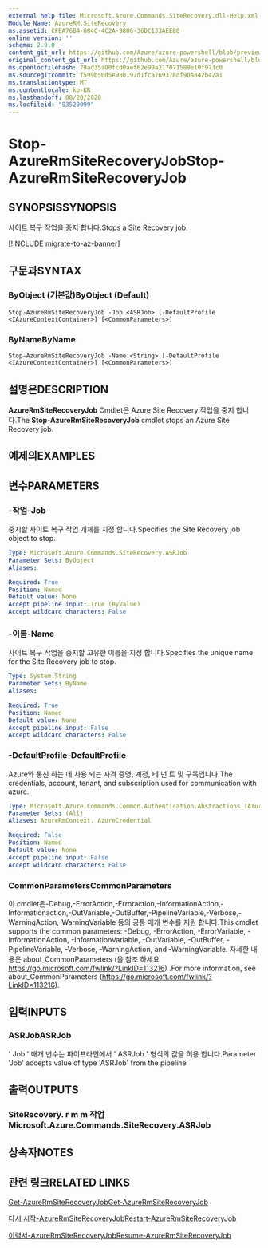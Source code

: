 ```yaml
---
external help file: Microsoft.Azure.Commands.SiteRecovery.dll-Help.xml
Module Name: AzureRM.SiteRecovery
ms.assetid: CFEA76B4-684C-4C2A-9806-36DC133AEE80
online version: ''
schema: 2.0.0
content_git_url: https://github.com/Azure/azure-powershell/blob/preview/src/ResourceManager/SiteRecovery/Commands.SiteRecovery/help/Stop-AzureRmSiteRecoveryJob.md
original_content_git_url: https://github.com/Azure/azure-powershell/blob/preview/src/ResourceManager/SiteRecovery/Commands.SiteRecovery/help/Stop-AzureRmSiteRecoveryJob.md
ms.openlocfilehash: 79ad35a00fcd0aef62e99a217071589e10f973c0
ms.sourcegitcommit: f599b50d5e980197d1fca769378df90a842b42a1
ms.translationtype: MT
ms.contentlocale: ko-KR
ms.lasthandoff: 08/20/2020
ms.locfileid: "93529099"
---
```

# <span data-ttu-id="51855-101">Stop-AzureRmSiteRecoveryJob</span><span class="sxs-lookup"><span data-stu-id="51855-101">Stop-AzureRmSiteRecoveryJob</span></span>

## <span data-ttu-id="51855-102">SYNOPSIS</span><span class="sxs-lookup"><span data-stu-id="51855-102">SYNOPSIS</span></span>
<span data-ttu-id="51855-103">사이트 복구 작업을 중지 합니다.</span><span class="sxs-lookup"><span data-stu-id="51855-103">Stops a Site Recovery job.</span></span>

[!INCLUDE [migrate-to-az-banner](../../includes/migrate-to-az-banner.md)]

## <span data-ttu-id="51855-104">구문과</span><span class="sxs-lookup"><span data-stu-id="51855-104">SYNTAX</span></span>

### <span data-ttu-id="51855-105">ByObject (기본값)</span><span class="sxs-lookup"><span data-stu-id="51855-105">ByObject (Default)</span></span>
```
Stop-AzureRmSiteRecoveryJob -Job <ASRJob> [-DefaultProfile <IAzureContextContainer>] [<CommonParameters>]
```

### <span data-ttu-id="51855-106">ByName</span><span class="sxs-lookup"><span data-stu-id="51855-106">ByName</span></span>
```
Stop-AzureRmSiteRecoveryJob -Name <String> [-DefaultProfile <IAzureContextContainer>] [<CommonParameters>]
```

## <span data-ttu-id="51855-107">설명은</span><span class="sxs-lookup"><span data-stu-id="51855-107">DESCRIPTION</span></span>
<span data-ttu-id="51855-108">**AzureRmSiteRecoveryJob** Cmdlet은 Azure Site Recovery 작업을 중지 합니다.</span><span class="sxs-lookup"><span data-stu-id="51855-108">The **Stop-AzureRmSiteRecoveryJob** cmdlet stops an Azure Site Recovery job.</span></span>

## <span data-ttu-id="51855-109">예제의</span><span class="sxs-lookup"><span data-stu-id="51855-109">EXAMPLES</span></span>

## <span data-ttu-id="51855-110">변수</span><span class="sxs-lookup"><span data-stu-id="51855-110">PARAMETERS</span></span>

### <span data-ttu-id="51855-111">-작업</span><span class="sxs-lookup"><span data-stu-id="51855-111">-Job</span></span>
<span data-ttu-id="51855-112">중지할 사이트 복구 작업 개체를 지정 합니다.</span><span class="sxs-lookup"><span data-stu-id="51855-112">Specifies the Site Recovery job object to stop.</span></span>

```yaml
Type: Microsoft.Azure.Commands.SiteRecovery.ASRJob
Parameter Sets: ByObject
Aliases: 

Required: True
Position: Named
Default value: None
Accept pipeline input: True (ByValue)
Accept wildcard characters: False
```

### <span data-ttu-id="51855-113">-이름</span><span class="sxs-lookup"><span data-stu-id="51855-113">-Name</span></span>
<span data-ttu-id="51855-114">사이트 복구 작업을 중지할 고유한 이름을 지정 합니다.</span><span class="sxs-lookup"><span data-stu-id="51855-114">Specifies the unique name for the Site Recovery job to stop.</span></span>

```yaml
Type: System.String
Parameter Sets: ByName
Aliases: 

Required: True
Position: Named
Default value: None
Accept pipeline input: False
Accept wildcard characters: False
```

### <span data-ttu-id="51855-115">-DefaultProfile</span><span class="sxs-lookup"><span data-stu-id="51855-115">-DefaultProfile</span></span>
<span data-ttu-id="51855-116">Azure와 통신 하는 데 사용 되는 자격 증명, 계정, 테 넌 트 및 구독입니다.</span><span class="sxs-lookup"><span data-stu-id="51855-116">The credentials, account, tenant, and subscription used for communication with azure.</span></span>

```yaml
Type: Microsoft.Azure.Commands.Common.Authentication.Abstractions.IAzureContextContainer
Parameter Sets: (All)
Aliases: AzureRmContext, AzureCredential

Required: False
Position: Named
Default value: None
Accept pipeline input: False
Accept wildcard characters: False
```

### <span data-ttu-id="51855-117">CommonParameters</span><span class="sxs-lookup"><span data-stu-id="51855-117">CommonParameters</span></span>
<span data-ttu-id="51855-118">이 cmdlet은-Debug,-ErrorAction,-Erroraction,-InformationAction,-Informationaction,-OutVariable,-OutBuffer,-PipelineVariable,-Verbose,-WarningAction,-WarningVariable 등의 공통 매개 변수를 지원 합니다.</span><span class="sxs-lookup"><span data-stu-id="51855-118">This cmdlet supports the common parameters: -Debug, -ErrorAction, -ErrorVariable, -InformationAction, -InformationVariable, -OutVariable, -OutBuffer, -PipelineVariable, -Verbose, -WarningAction, and -WarningVariable.</span></span> <span data-ttu-id="51855-119">자세한 내용은 about_CommonParameters (을 참조 하세요 https://go.microsoft.com/fwlink/?LinkID=113216) .</span><span class="sxs-lookup"><span data-stu-id="51855-119">For more information, see about_CommonParameters (https://go.microsoft.com/fwlink/?LinkID=113216).</span></span>

## <span data-ttu-id="51855-120">입력</span><span class="sxs-lookup"><span data-stu-id="51855-120">INPUTS</span></span>

### <span data-ttu-id="51855-121">ASRJob</span><span class="sxs-lookup"><span data-stu-id="51855-121">ASRJob</span></span>
<span data-ttu-id="51855-122">' Job ' 매개 변수는 파이프라인에서 ' ASRJob ' 형식의 값을 허용 합니다.</span><span class="sxs-lookup"><span data-stu-id="51855-122">Parameter 'Job' accepts value of type 'ASRJob' from the pipeline</span></span>

## <span data-ttu-id="51855-123">출력</span><span class="sxs-lookup"><span data-stu-id="51855-123">OUTPUTS</span></span>

### <span data-ttu-id="51855-124">SiteRecovery. r m m 작업</span><span class="sxs-lookup"><span data-stu-id="51855-124">Microsoft.Azure.Commands.SiteRecovery.ASRJob</span></span>

## <span data-ttu-id="51855-125">상속자</span><span class="sxs-lookup"><span data-stu-id="51855-125">NOTES</span></span>

## <span data-ttu-id="51855-126">관련 링크</span><span class="sxs-lookup"><span data-stu-id="51855-126">RELATED LINKS</span></span>

[<span data-ttu-id="51855-127">Get-AzureRmSiteRecoveryJob</span><span class="sxs-lookup"><span data-stu-id="51855-127">Get-AzureRmSiteRecoveryJob</span></span>](./Get-AzureRmSiteRecoveryJob.md)

[<span data-ttu-id="51855-128">다시 시작-AzureRmSiteRecoveryJob</span><span class="sxs-lookup"><span data-stu-id="51855-128">Restart-AzureRmSiteRecoveryJob</span></span>](./Restart-AzureRmSiteRecoveryJob.md)

[<span data-ttu-id="51855-129">이력서-AzureRmSiteRecoveryJob</span><span class="sxs-lookup"><span data-stu-id="51855-129">Resume-AzureRmSiteRecoveryJob</span></span>](./Resume-AzureRmSiteRecoveryJob.md)
